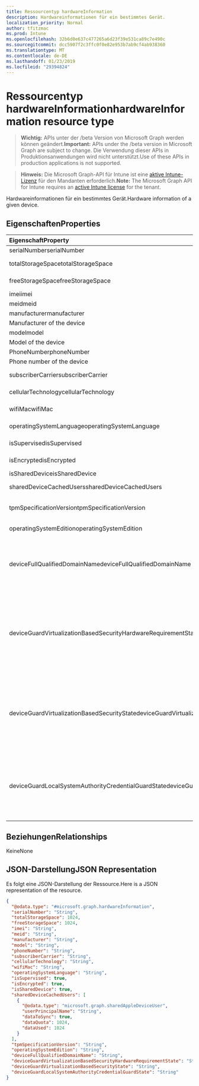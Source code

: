 ```yaml
---
title: Ressourcentyp hardwareInformation
description: Hardwareinformationen für ein bestimmtes Gerät.
localization_priority: Normal
author: tfitzmac
ms.prod: Intune
ms.openlocfilehash: 32b6d0e637c477265a6d23f39e531ca89c7e490c
ms.sourcegitcommit: dcc5907f2c3ffc0f0e82e953b7ab9cf4ab938360
ms.translationtype: MT
ms.contentlocale: de-DE
ms.lasthandoff: 01/23/2019
ms.locfileid: "29394824"
---
```

# <a name="hardwareinformation-resource-type"></a><span data-ttu-id="ffc9d-103">Ressourcentyp hardwareInformation</span><span class="sxs-lookup"><span data-stu-id="ffc9d-103">hardwareInformation resource type</span></span>

> <span data-ttu-id="ffc9d-104">**Wichtig:** APIs unter der /beta Version von Microsoft Graph werden können geändert.</span><span class="sxs-lookup"><span data-stu-id="ffc9d-104">**Important:** APIs under the /beta version in Microsoft Graph are subject to change.</span></span> <span data-ttu-id="ffc9d-105">Die Verwendung dieser APIs in Produktionsanwendungen wird nicht unterstützt.</span><span class="sxs-lookup"><span data-stu-id="ffc9d-105">Use of these APIs in production applications is not supported.</span></span>

> <span data-ttu-id="ffc9d-106">**Hinweis:** Die Microsoft Graph-API für Intune ist eine [aktive Intune-Lizenz](https://go.microsoft.com/fwlink/?linkid=839381) für den Mandanten erforderlich.</span><span class="sxs-lookup"><span data-stu-id="ffc9d-106">**Note:** The Microsoft Graph API for Intune requires an [active Intune license](https://go.microsoft.com/fwlink/?linkid=839381) for the tenant.</span></span>

<span data-ttu-id="ffc9d-107">Hardwareinformationen für ein bestimmtes Gerät.</span><span class="sxs-lookup"><span data-stu-id="ffc9d-107">Hardware information of a given device.</span></span>

## <a name="properties"></a><span data-ttu-id="ffc9d-108">Eigenschaften</span><span class="sxs-lookup"><span data-stu-id="ffc9d-108">Properties</span></span>
|<span data-ttu-id="ffc9d-109">Eigenschaft</span><span class="sxs-lookup"><span data-stu-id="ffc9d-109">Property</span></span>|<span data-ttu-id="ffc9d-110">Typ</span><span class="sxs-lookup"><span data-stu-id="ffc9d-110">Type</span></span>|<span data-ttu-id="ffc9d-111">Beschreibung</span><span class="sxs-lookup"><span data-stu-id="ffc9d-111">Description</span></span>|
|:---|:---|:---|
|<span data-ttu-id="ffc9d-112">serialNumber</span><span class="sxs-lookup"><span data-stu-id="ffc9d-112">serialNumber</span></span>|<span data-ttu-id="ffc9d-113">Zeichenfolge</span><span class="sxs-lookup"><span data-stu-id="ffc9d-113">String</span></span>|<span data-ttu-id="ffc9d-114">Seriennummer.</span><span class="sxs-lookup"><span data-stu-id="ffc9d-114">Serial number.</span></span>|
|<span data-ttu-id="ffc9d-115">totalStorageSpace</span><span class="sxs-lookup"><span data-stu-id="ffc9d-115">totalStorageSpace</span></span>|<span data-ttu-id="ffc9d-116">Int64</span><span class="sxs-lookup"><span data-stu-id="ffc9d-116">Int64</span></span>|<span data-ttu-id="ffc9d-117">Gesamtmenge des Speicherplatzes des Geräts.</span><span class="sxs-lookup"><span data-stu-id="ffc9d-117">Total storage space of the device.</span></span>|
|<span data-ttu-id="ffc9d-118">freeStorageSpace</span><span class="sxs-lookup"><span data-stu-id="ffc9d-118">freeStorageSpace</span></span>|<span data-ttu-id="ffc9d-119">Int64</span><span class="sxs-lookup"><span data-stu-id="ffc9d-119">Int64</span></span>|<span data-ttu-id="ffc9d-120">Freier Speicherplatz des Geräts.</span><span class="sxs-lookup"><span data-stu-id="ffc9d-120">Free storage space of the device.</span></span>|
|<span data-ttu-id="ffc9d-121">imei</span><span class="sxs-lookup"><span data-stu-id="ffc9d-121">imei</span></span>|<span data-ttu-id="ffc9d-122">Zeichenfolge</span><span class="sxs-lookup"><span data-stu-id="ffc9d-122">String</span></span>|<span data-ttu-id="ffc9d-123">IMEI</span><span class="sxs-lookup"><span data-stu-id="ffc9d-123">IMEI</span></span>|
|<span data-ttu-id="ffc9d-124">meid</span><span class="sxs-lookup"><span data-stu-id="ffc9d-124">meid</span></span>|<span data-ttu-id="ffc9d-125">Zeichenfolge</span><span class="sxs-lookup"><span data-stu-id="ffc9d-125">String</span></span>|<span data-ttu-id="ffc9d-126">MEID</span><span class="sxs-lookup"><span data-stu-id="ffc9d-126">MEID</span></span>|
|<span data-ttu-id="ffc9d-127">manufacturer</span><span class="sxs-lookup"><span data-stu-id="ffc9d-127">manufacturer</span></span>|<span data-ttu-id="ffc9d-128">Zeichenfolge</span><span class="sxs-lookup"><span data-stu-id="ffc9d-128">String</span></span>|<span data-ttu-id="ffc9d-129">Hersteller des Geräts.
</span><span class="sxs-lookup"><span data-stu-id="ffc9d-129">Manufacturer of the device</span></span>|
|<span data-ttu-id="ffc9d-130">model</span><span class="sxs-lookup"><span data-stu-id="ffc9d-130">model</span></span>|<span data-ttu-id="ffc9d-131">Zeichenfolge</span><span class="sxs-lookup"><span data-stu-id="ffc9d-131">String</span></span>|<span data-ttu-id="ffc9d-132">Modell des Geräts.
</span><span class="sxs-lookup"><span data-stu-id="ffc9d-132">Model of the device</span></span>|
|<span data-ttu-id="ffc9d-133">PhoneNumber</span><span class="sxs-lookup"><span data-stu-id="ffc9d-133">phoneNumber</span></span>|<span data-ttu-id="ffc9d-134">Zeichenfolge</span><span class="sxs-lookup"><span data-stu-id="ffc9d-134">String</span></span>|<span data-ttu-id="ffc9d-135">Telefonnummer des Geräts.
</span><span class="sxs-lookup"><span data-stu-id="ffc9d-135">Phone number of the device</span></span>|
|<span data-ttu-id="ffc9d-136">subscriberCarrier</span><span class="sxs-lookup"><span data-stu-id="ffc9d-136">subscriberCarrier</span></span>|<span data-ttu-id="ffc9d-137">Zeichenfolge</span><span class="sxs-lookup"><span data-stu-id="ffc9d-137">String</span></span>|<span data-ttu-id="ffc9d-138">Abonnenten Netzbetreiber des Geräts</span><span class="sxs-lookup"><span data-stu-id="ffc9d-138">Subscriber carrier of the device</span></span>|
|<span data-ttu-id="ffc9d-139">cellularTechnology</span><span class="sxs-lookup"><span data-stu-id="ffc9d-139">cellularTechnology</span></span>|<span data-ttu-id="ffc9d-140">Zeichenfolge</span><span class="sxs-lookup"><span data-stu-id="ffc9d-140">String</span></span>|<span data-ttu-id="ffc9d-141">Mobilfunk-Technologie des Geräts</span><span class="sxs-lookup"><span data-stu-id="ffc9d-141">Cellular technology of the device</span></span>|
|<span data-ttu-id="ffc9d-142">wifiMac</span><span class="sxs-lookup"><span data-stu-id="ffc9d-142">wifiMac</span></span>|<span data-ttu-id="ffc9d-143">Zeichenfolge</span><span class="sxs-lookup"><span data-stu-id="ffc9d-143">String</span></span>|<span data-ttu-id="ffc9d-144">WLAN-MAC-Adresse des Geräts</span><span class="sxs-lookup"><span data-stu-id="ffc9d-144">WiFi MAC address of the device</span></span>|
|<span data-ttu-id="ffc9d-145">operatingSystemLanguage</span><span class="sxs-lookup"><span data-stu-id="ffc9d-145">operatingSystemLanguage</span></span>|<span data-ttu-id="ffc9d-146">Zeichenfolge</span><span class="sxs-lookup"><span data-stu-id="ffc9d-146">String</span></span>|<span data-ttu-id="ffc9d-147">Die Sprache des Betriebssystems des Geräts</span><span class="sxs-lookup"><span data-stu-id="ffc9d-147">Operating system language of the device</span></span>|
|<span data-ttu-id="ffc9d-148">isSupervised</span><span class="sxs-lookup"><span data-stu-id="ffc9d-148">isSupervised</span></span>|<span data-ttu-id="ffc9d-149">Boolean</span><span class="sxs-lookup"><span data-stu-id="ffc9d-149">Boolean</span></span>|<span data-ttu-id="ffc9d-150">Überwachten Modus des Geräts</span><span class="sxs-lookup"><span data-stu-id="ffc9d-150">Supervised mode of the device</span></span>|
|<span data-ttu-id="ffc9d-151">isEncrypted</span><span class="sxs-lookup"><span data-stu-id="ffc9d-151">isEncrypted</span></span>|<span data-ttu-id="ffc9d-152">Boolean</span><span class="sxs-lookup"><span data-stu-id="ffc9d-152">Boolean</span></span>|<span data-ttu-id="ffc9d-153">Status der Verschlüsselung des Geräts</span><span class="sxs-lookup"><span data-stu-id="ffc9d-153">Encryption status of the device</span></span>|
|<span data-ttu-id="ffc9d-154">isSharedDevice</span><span class="sxs-lookup"><span data-stu-id="ffc9d-154">isSharedDevice</span></span>|<span data-ttu-id="ffc9d-155">Boolean</span><span class="sxs-lookup"><span data-stu-id="ffc9d-155">Boolean</span></span>|<span data-ttu-id="ffc9d-156">Freigegebene iPad</span><span class="sxs-lookup"><span data-stu-id="ffc9d-156">Shared iPad</span></span>|
|<span data-ttu-id="ffc9d-157">sharedDeviceCachedUsers</span><span class="sxs-lookup"><span data-stu-id="ffc9d-157">sharedDeviceCachedUsers</span></span>|<span data-ttu-id="ffc9d-158">[SharedAppleDeviceUser](../resources/intune-devices-sharedappledeviceuser.md) -Auflistung</span><span class="sxs-lookup"><span data-stu-id="ffc9d-158">[sharedAppleDeviceUser](../resources/intune-devices-sharedappledeviceuser.md) collection</span></span>|<span data-ttu-id="ffc9d-159">Alle Benutzer auf dem freigegebenen Apple-Gerät</span><span class="sxs-lookup"><span data-stu-id="ffc9d-159">All users on the shared Apple device</span></span>|
|<span data-ttu-id="ffc9d-160">tpmSpecificationVersion</span><span class="sxs-lookup"><span data-stu-id="ffc9d-160">tpmSpecificationVersion</span></span>|<span data-ttu-id="ffc9d-161">Zeichenfolge</span><span class="sxs-lookup"><span data-stu-id="ffc9d-161">String</span></span>|<span data-ttu-id="ffc9d-162">Zeichenfolge, die die Spezifikation, Version angibt.</span><span class="sxs-lookup"><span data-stu-id="ffc9d-162">String that specifies the specification version.</span></span>|
|<span data-ttu-id="ffc9d-163">operatingSystemEdition</span><span class="sxs-lookup"><span data-stu-id="ffc9d-163">operatingSystemEdition</span></span>|<span data-ttu-id="ffc9d-164">Zeichenfolge</span><span class="sxs-lookup"><span data-stu-id="ffc9d-164">String</span></span>|<span data-ttu-id="ffc9d-165">Zeichenfolge, die die Betriebssystem Edition angibt.</span><span class="sxs-lookup"><span data-stu-id="ffc9d-165">String that specifies the OS edition.</span></span>|
|<span data-ttu-id="ffc9d-166">deviceFullQualifiedDomainName</span><span class="sxs-lookup"><span data-stu-id="ffc9d-166">deviceFullQualifiedDomainName</span></span>|<span data-ttu-id="ffc9d-167">Zeichenfolge</span><span class="sxs-lookup"><span data-stu-id="ffc9d-167">String</span></span>|<span data-ttu-id="ffc9d-168">Gibt den vollqualifizierten Domänennamen des Geräts (falls vorhanden).</span><span class="sxs-lookup"><span data-stu-id="ffc9d-168">Returns the fully qualified domain name of the device (if any).</span></span> <span data-ttu-id="ffc9d-169">Wenn das Gerät nicht Mitglied einer Domäne ist, wird eine leere Zeichenfolge zurückgegeben.</span><span class="sxs-lookup"><span data-stu-id="ffc9d-169">If the device is not domain-joined, it returns an empty string.</span></span> |
|<span data-ttu-id="ffc9d-170">deviceGuardVirtualizationBasedSecurityHardwareRequirementState</span><span class="sxs-lookup"><span data-stu-id="ffc9d-170">deviceGuardVirtualizationBasedSecurityHardwareRequirementState</span></span>|[<span data-ttu-id="ffc9d-171">deviceGuardVirtualizationBasedSecurityHardwareRequirementState</span><span class="sxs-lookup"><span data-stu-id="ffc9d-171">deviceGuardVirtualizationBasedSecurityHardwareRequirementState</span></span>](../resources/intune-devices-deviceguardvirtualizationbasedsecurityhardwarerequirementstate.md)|<span data-ttu-id="ffc9d-172">Virtualisierung-basierte Hardware Anforderung Sicherheitsstatus.</span><span class="sxs-lookup"><span data-stu-id="ffc9d-172">Virtualization-based security hardware requirement status.</span></span> <span data-ttu-id="ffc9d-173">Mögliche Werte sind: `meetHardwareRequirements`, `secureBootRequired`, `dmaProtectionRequired`, `hyperVNotSupportedForGuestVM` und `hyperVNotAvailable`.</span><span class="sxs-lookup"><span data-stu-id="ffc9d-173">Possible values are: `meetHardwareRequirements`, `secureBootRequired`, `dmaProtectionRequired`, `hyperVNotSupportedForGuestVM`, `hyperVNotAvailable`.</span></span>|
|<span data-ttu-id="ffc9d-174">deviceGuardVirtualizationBasedSecurityState</span><span class="sxs-lookup"><span data-stu-id="ffc9d-174">deviceGuardVirtualizationBasedSecurityState</span></span>|[<span data-ttu-id="ffc9d-175">deviceGuardVirtualizationBasedSecurityState</span><span class="sxs-lookup"><span data-stu-id="ffc9d-175">deviceGuardVirtualizationBasedSecurityState</span></span>](../resources/intune-devices-deviceguardvirtualizationbasedsecuritystate.md)|<span data-ttu-id="ffc9d-176">Virtualisierung-basierte Sicherheitsstatus.</span><span class="sxs-lookup"><span data-stu-id="ffc9d-176">Virtualization-based security status.</span></span> <span data-ttu-id="ffc9d-177">.</span><span class="sxs-lookup"><span data-stu-id="ffc9d-177"></span></span> <span data-ttu-id="ffc9d-178">Mögliche Werte sind: `running`, `rebootRequired`, `require64BitArchitecture`, `notLicensed`, `notConfigured`, `doesNotMeetHardwareRequirements` und `other`.</span><span class="sxs-lookup"><span data-stu-id="ffc9d-178">Possible values are: `running`, `rebootRequired`, `require64BitArchitecture`, `notLicensed`, `notConfigured`, `doesNotMeetHardwareRequirements`, `other`.</span></span>|
|<span data-ttu-id="ffc9d-179">deviceGuardLocalSystemAuthorityCredentialGuardState</span><span class="sxs-lookup"><span data-stu-id="ffc9d-179">deviceGuardLocalSystemAuthorityCredentialGuardState</span></span>|[<span data-ttu-id="ffc9d-180">deviceGuardLocalSystemAuthorityCredentialGuardState</span><span class="sxs-lookup"><span data-stu-id="ffc9d-180">deviceGuardLocalSystemAuthorityCredentialGuardState</span></span>](../resources/intune-devices-deviceguardlocalsystemauthoritycredentialguardstate.md)|<span data-ttu-id="ffc9d-181">Lokales System Autorität (LSA) Anmeldeinformationen Guard Status.</span><span class="sxs-lookup"><span data-stu-id="ffc9d-181">Local System Authority (LSA) credential guard status.</span></span> <span data-ttu-id="ffc9d-182">.</span><span class="sxs-lookup"><span data-stu-id="ffc9d-182"></span></span> <span data-ttu-id="ffc9d-183">Mögliche Werte sind: `running`, `rebootRequired`, `notLicensed`, `notConfigured` und `virtualizationBasedSecurityNotRunning`.</span><span class="sxs-lookup"><span data-stu-id="ffc9d-183">Possible values are: `running`, `rebootRequired`, `notLicensed`, `notConfigured`, `virtualizationBasedSecurityNotRunning`.</span></span>|

## <a name="relationships"></a><span data-ttu-id="ffc9d-184">Beziehungen</span><span class="sxs-lookup"><span data-stu-id="ffc9d-184">Relationships</span></span>
<span data-ttu-id="ffc9d-185">Keine</span><span class="sxs-lookup"><span data-stu-id="ffc9d-185">None</span></span>

## <a name="json-representation"></a><span data-ttu-id="ffc9d-186">JSON-Darstellung</span><span class="sxs-lookup"><span data-stu-id="ffc9d-186">JSON Representation</span></span>
<span data-ttu-id="ffc9d-187">Es folgt eine JSON-Darstellung der Ressource.</span><span class="sxs-lookup"><span data-stu-id="ffc9d-187">Here is a JSON representation of the resource.</span></span>
<!-- {
  "blockType": "resource",
  "@odata.type": "microsoft.graph.hardwareInformation"
}
-->
``` json
{
  "@odata.type": "#microsoft.graph.hardwareInformation",
  "serialNumber": "String",
  "totalStorageSpace": 1024,
  "freeStorageSpace": 1024,
  "imei": "String",
  "meid": "String",
  "manufacturer": "String",
  "model": "String",
  "phoneNumber": "String",
  "subscriberCarrier": "String",
  "cellularTechnology": "String",
  "wifiMac": "String",
  "operatingSystemLanguage": "String",
  "isSupervised": true,
  "isEncrypted": true,
  "isSharedDevice": true,
  "sharedDeviceCachedUsers": [
    {
      "@odata.type": "microsoft.graph.sharedAppleDeviceUser",
      "userPrincipalName": "String",
      "dataToSync": true,
      "dataQuota": 1024,
      "dataUsed": 1024
    }
  ],
  "tpmSpecificationVersion": "String",
  "operatingSystemEdition": "String",
  "deviceFullQualifiedDomainName": "String",
  "deviceGuardVirtualizationBasedSecurityHardwareRequirementState": "String",
  "deviceGuardVirtualizationBasedSecurityState": "String",
  "deviceGuardLocalSystemAuthorityCredentialGuardState": "String"
}
```




